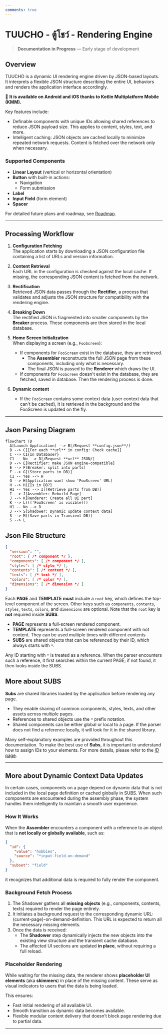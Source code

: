 ```yaml
---
comments: true
---
```


# TUUCHO - ตู้โชว์ - Rendering Engine

> **Documentation in Progress** — Early stage of development


## Overview

TUUCHO is a dynamic UI rendering engine driven by JSON-based layouts. It interprets a flexible JSON structure describing the entire UI, behaviors and renders the application interface accordingly.

🚀 **It is available on Android and iOS thanks to Kotlin Multiplatform Mobile (KMM).**

Key features include:

- Definable components with unique IDs allowing shared references to reduce JSON payload size. This applies to content, styles, text, and more.
- Intelligent caching: JSON objects are cached locally to minimize repeated network requests. Content is fetched over the network only when necessary.

### Supported Components

- **Linear Layout** (vertical or horizontal orientation)
- **Button** with built-in actions:
    - Navigation
    - Form submission
- **Label**
- **Input Field** (form element)
- **Spacer**

For detailed future plans and roadmap, see [Roadmap](roadmap.md).

---

## Processing Workflow

1. **Configuration Fetching**  
   The application starts by downloading a JSON configuration file containing a list of URLs and version information.

2. **Content Retrieval**  
   Each URL in the configuration is checked against the local cache. If missing, the corresponding JSON content is fetched from the network.

3. **Rectification**  
   Retrieved JSON data passes through the **Rectifier**, a process that validates and adjusts the JSON structure for compatibility with the rendering engine.

4. **Breaking Down**  
   The rectified JSON is fragmented into smaller components by the **Breaker** process. These components are then stored in the local database.

5. **Home Screen Initialization**  
   When displaying a screen (e.g., `FooScreen`):
   - If components for `FooScreen` exist in the database, they are retrieved.
     - The **Assembler** reconstructs the full JSON page from these components, including only what is necessary.
     - The final JSON is passed to the **Renderer** which draws the UI.
   - If components for `FooScreen` doesn't exist in the database, they are fetched, saved in database. Then the rendering process is done.

6. **Dynamic content**
   - If the `FooScreen` contains some context data (user context data that can't be cached), it is retrieved in the background and the FooScreen is updated on the fly.

---

## Json Parsing Diagram

```mermaid
flowchart TD
  A[Launch Application] --> B[/Request **config.json**/]
  B --> C[[For each **url** in config: Check cache]]
  C --> C1{In Database?}
  C1 -- No --> D[/Request **url** JSON/]
  D --> E[Rectifier: make JSON engine-compatible]
  E --> F[Breaker: split into parts]
  F --> G[(Store parts in DB)]
  C1 -- Yes --> H
  G --> H[Application want show 'FooScreen' URL]
  H --> H1{Is in DB?}
  H1 -- Yes --> I[(Retrieve parts from DB)]
  I --> J[Assembler: Rebuild Page]
  J --> K[Renderer: Create all UI part]
  K --> L((('FooScreen' is visible)))
  H1 -- No --> D
  J --> S[Shadower: Dynamic update context data]
  S --> M[(Save parts in Transient DB)]
  S --> L
```

## Json File Structure

```json
{
  "version": "",
  "root": { /* component */ },
  "components": [ /* component */ ],
  "styles": [ /* style */ ],
  "contents": [ /* content */ ],
  "texts": [ /* text */ ],
  "colors": [ /* color */ ],
  "dimensions": [ /* dimension */ ]
}
```

Each **PAGE** and **TEMPLATE** **must** include a `root` key, which defines the top-level component of the screen. Other keys such as `components`, `contents`, `styles`, `texts`, `colors`, and `dimensions` are optional. Note that the `root` key is **not** required inside **SUBS**.

- **PAGE** represents a full-screen rendered component.
- **TEMPLATE** represents a full-screen rendered component with not content. They can be used multiple times with different contents
- **SUBS** are shared objects that can be referenced by their ID, which always starts with `*`.

Any ID starting with `*` is treated as a reference. When the parser encounters such a reference, it first searches within the current PAGE; if not found, it then looks inside the SUBS.

## More about SUBS

**Subs** are shared libraries loaded by the application before rendering any page.

- They enable sharing of common components, styles, texts, and other assets across multiple pages.
- References to shared objects use the `*` prefix notation.
- Shared components can be either global or local to a page. If the parser does not find a reference locally, it will look for it in the shared library.

Many self-explanatory examples are provided throughout this documentation. To make the best use of **Subs**, it is important to understand how to assign IDs to your elements. For more details, please refer to the [ID page](object-definition/id.md).

---

## More about Dynamic Context Data Updates

In certain cases, components on a page depend on dynamic data that is not included in the local page definition or cached globally in SUBS. When such components are encountered during the assembly phase, the system handles them intelligently to maintain a smooth user experience.

### How It Works

When the **Assembler** encounters a component with a reference to an object that is **not locally or globally available**, such as:

```json
{
  "id": {
    "value": "hobbies",
    "source": "*input-field-on-demand"
  },
  "subset": "field"
}
```

it recognizes that additional data is required to fully render the component.

### Background Fetch Process

1. The Shadower gathers all **missing objects** (e.g., components, contents, texts) required to render the page entirely.
2. It initiates a background request to the corresponding dynamic URL: {current-page}-on-demand-definition. This URL is expected to return all the necessary missing elements.
3. Once the data is received:
    - The **Shadower** step dynamically injects the new objects into the existing view structure and the transient cache database.
    - The affected UI sections are updated **in place**, without requiring a full reload.

### Placeholder Rendering

While waiting for the missing data, the renderer shows **placeholder UI elements** (aka **skimmers**) in place of the missing content. These serve as visual indicators to users that the data is being loaded.

This ensures:
- Fast initial rendering of all available UI.
- Smooth transition as dynamic data becomes available.
- Flexible modular content delivery that doesn’t block page rendering due to partial data.

---



